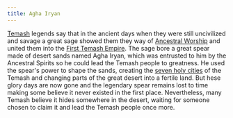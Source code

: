 ```yaml
---
title: Agha Iryan
---
```


[Temash](https://raldamain.com/en/ideas/cultures/temash.html) legends say that in the ancient days when they were still uncivilized and savage a great sage showed them they way of [Ancestral Worship](https://raldamain.com/en/ideas/religious%20groups/temash%20ancestral%20worship.html) and united them into the [First Temash Empire](https://raldamain.com/en/ideas/nations/tamashkhan.html). The sage bore a great spear made of desert sands named Agha Iryan, which was entrusted to him by the Ancestral Spirits so he could lead the Temash people to greatness. He used the spear's power to shape the sands, creating the [seven holy cities](https://raldamain.com/en/locations/artificial/holy%20sites/seven%20holy%20cities.html) of the Temash and changing parts of the great desert into a fertile land. But hese glory days are now gone and the legendary spear remains lost to time making some believe it never existed in the first place. Nevertheless, many Temash believe it hides somewhere in the desert, waiting for someone chosen to claim it and lead the Temash people once more.

